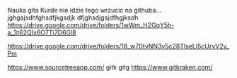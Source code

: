 Nauka gita
Kurde nie idzie tego wrzucic na githuba...
jghgajsdhfghsdfjkgsdjk
dfjghsdjgsjdfhgjksdh
https://drive.google.com/drive/folders/1wWm_H2GqY5h-a_3t62QIx6O7Ti7D6Gl8



https://drive.google.com/drive/folders/18_w70tvNN3v5c28TIseLI5cUrvV2v_Pm



https://www.sourcetreeapp.com/
gitk
gitg
https://www.gitkraken.com/
